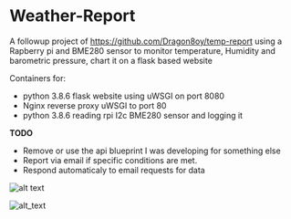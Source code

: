 # Weather-Report
A followup project of https://github.com/Dragon8oy/temp-report using a Rapberry pi and BME280 sensor to monitor temperature, Humidity and barometric pressure, chart it on a flask based website 

Containers for:
- python 3.8.6 flask website using uWSGI on port 8080
- Nginx reverse proxy uWSGI to port 80
- python 3.8.6 reading rpi I2c BME280 sensor and logging it 

**TODO**
 - Remove or use the api blueprint I was developing for something else
 - Report via email if specific conditions are met.
 - Respond automaticaly to email requests for data 

![alt text](https://ihayhurst.github.io/TurgidLemonMeander/graph.png)

![alt_text](https://ihayhurst.github.io/TurgidLemonMeander/BMP280-fritzing.png)
